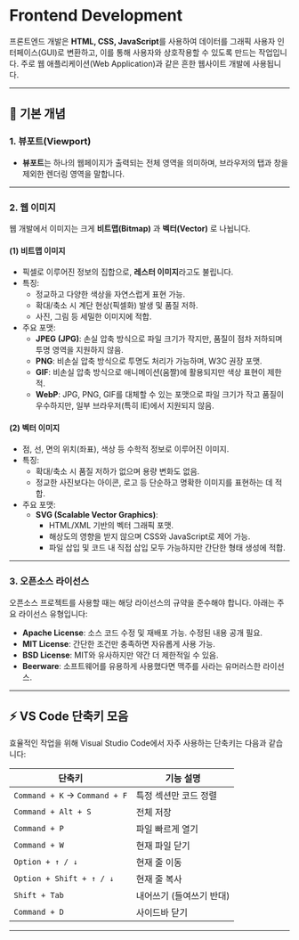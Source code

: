 # Frontend Development

프론트엔드 개발은 **HTML, CSS, JavaScript**를 사용하여 데이터를 그래픽 사용자 인터페이스(GUI)로 변환하고, 이를 통해 사용자와 상호작용할 수 있도록 만드는 작업입니다. 주로 웹 애플리케이션(Web Application)과 같은 흔한 웹사이트 개발에 사용됩니다.

---

## 📖 기본 개념

### **1. 뷰포트(Viewport)**
- **뷰포트**는 하나의 웹페이지가 출력되는 전체 영역을 의미하며, 브라우저의 탭과 창을 제외한 렌더링 영역을 말합니다.

---

### **2. 웹 이미지**
웹 개발에서 이미지는 크게 **비트맵(Bitmap)** 과 **벡터(Vector)** 로 나뉩니다.

#### **(1) 비트맵 이미지**
- 픽셀로 이루어진 정보의 집합으로, **레스터 이미지**라고도 불립니다.
- 특징:
  - 정교하고 다양한 색상을 자연스럽게 표현 가능.
  - 확대/축소 시 계단 현상(픽셀화) 발생 및 품질 저하.
  - 사진, 그림 등 세밀한 이미지에 적합.
- 주요 포맷:
  - **JPEG (JPG)**: 손실 압축 방식으로 파일 크기가 작지만, 품질이 점차 저하되며 투명 영역을 지원하지 않음.
  - **PNG**: 비손실 압축 방식으로 투명도 처리가 가능하며, W3C 권장 포맷.
  - **GIF**: 비손실 압축 방식으로 애니메이션(움짤)에 활용되지만 색상 표현이 제한적.
  - **WebP**: JPG, PNG, GIF를 대체할 수 있는 포맷으로 파일 크기가 작고 품질이 우수하지만, 일부 브라우저(특히 IE)에서 지원되지 않음.

#### **(2) 벡터 이미지**
- 점, 선, 면의 위치(좌표), 색상 등 수학적 정보로 이루어진 이미지.
- 특징:
  - 확대/축소 시 품질 저하가 없으며 용량 변화도 없음.
  - 정교한 사진보다는 아이콘, 로고 등 단순하고 명확한 이미지를 표현하는 데 적합.
- 주요 포맷:
  - **SVG (Scalable Vector Graphics)**:
    - HTML/XML 기반의 벡터 그래픽 포맷.
    - 해상도의 영향을 받지 않으며 CSS와 JavaScript로 제어 가능.
    - 파일 삽입 및 코드 내 직접 삽입 모두 가능하지만 간단한 형태 생성에 적합.

---

### **3. 오픈소스 라이선스**
오픈소스 프로젝트를 사용할 때는 해당 라이선스의 규약을 준수해야 합니다. 아래는 주요 라이선스 유형입니다:
- **Apache License**: 소스 코드 수정 및 재배포 가능. 수정된 내용 공개 필요.
- **MIT License**: 간단한 조건만 충족하면 자유롭게 사용 가능.
- **BSD License**: MIT와 유사하지만 약간 더 제한적일 수 있음.
- **Beerware**: 소프트웨어를 유용하게 사용했다면 맥주를 사라는 유머러스한 라이선스.

---

## ⚡ VS Code 단축키 모음

효율적인 작업을 위해 Visual Studio Code에서 자주 사용하는 단축키는 다음과 같습니다:

| 단축키                          | 기능 설명                              |
|---------------------------------|---------------------------------------|
| `Command + K` → `Command + F`   | 특정 섹션만 코드 정렬                 |
| `Command + Alt + S`             | 전체 저장                             |
| `Command + P`                   | 파일 빠르게 열기                      |
| `Command + W`                   | 현재 파일 닫기                        |
| `Option + ↑ / ↓`                | 현재 줄 이동                          |
| `Option + Shift + ↑ / ↓`        | 현재 줄 복사                          |
| `Shift + Tab`                   | 내어쓰기 (들여쓰기 반대)              |
| `Command + D`                   | 사이드바 닫기                         |

---

